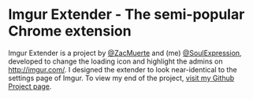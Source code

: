 # Imgur Extender -  The semi-popular Chrome extension
Imgur Extender is a project by [@ZacMuerte](http://www.imgur.com/user/ZacMuerte) and (me) [@SoulExpression](http://imgur.com/user/SoulExpression), developed to change the loading icon and highlight the admins on http://imgur.com/.
I designed the extender to look near-identical to the settings page of Imgur.
To view my end of the project, [visit my Github Project page](http://www.maxazarcon.com/imgur-extender).
